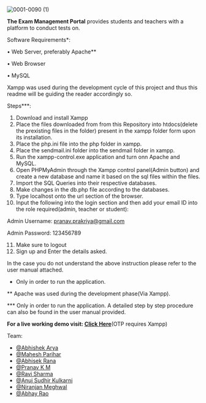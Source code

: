 ![0001-0090 (1)](https://user-images.githubusercontent.com/66675021/116770555-77e5d500-aa62-11eb-8b0c-864ff008713f.gif)

**The Exam Management Portal** provides students and teachers with a platform to conduct tests on.

Software Requirements*:

•	Web Server, preferably Apache**

• Web Browser

• MySQL

Xampp was used during the development cycle of this project and thus this readme will be guiding the reader accordingly so.

Steps***:
1. Download and install Xampp
2. Place the files downloaded from from this Repository into htdocs(delete the prexisting files in the folder) present in the xampp folder form upon its installation.
3. Place the php.ini file into the php folder in xampp.
4. Place the sendmail.ini folder into the sendmail folder in xampp.
5. Run the xampp-control.exe application and turn onn Apache and MySQL.
6. Open PHPMyAdmin through the Xampp control panel(Admin button) and create a new database and name it based on the sql files within the files.
7. Import the SQL Queries into their respective databases.
8. Make changes in the db.php file according to the databases.
9. Type localhost onto the url section of the browser.
10. Input the following into the login section and then add your email ID into the role required(admin, teacher or student):

Admin Username: pranav.prakriya@gmail.com

Admin Password: 123456789

11. Make sure to logout
12. Sign up and Enter the details asked.

In the case you do not understand the above instruction please refer to the user manual attached.

* Only in order to run the application.

** Apache was used during the development phase(Via Xampp).

*** Only in order to run the application. A detailed step by step procedure can also be found in the user manual provided.


**For a live working demo visit: [Click Here](3.108.65.100)**(OTP requires Xampp)

Team:
- [@Abhishek Arya](https://github.com/Chaplin962)
- [@Mahesh Parihar](https://github.com/Maheshparihar231)
- [@Abhisek Rana](https://github.com/AbhisekRana)
- [@Pranav K M](https://github.com/pranav-k-m-iiitdwd)
- [@Ravi Sharma](https://github.com/raviss091)
- [@Anuj Sudhir Kulkarni](https://github.com/Anuj-Sudhir-Kulkarni)
- [@Niranjan Meghwal](https://github.com/NiranjanMeghwal)
- [@Abhay Rao](https://github.com/Abhay0912)
